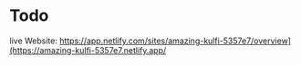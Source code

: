 ﻿# Todo
live Website: https://app.netlify.com/sites/amazing-kulfi-5357e7/overview](https://amazing-kulfi-5357e7.netlify.app/

